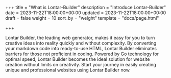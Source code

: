 +++
title = "What is Lontar-Builder"
description = "Introduce Lontar-Builder"
date = 2023-11-22T18:00:00+00:00
updated = 2023-11-22T18:00:00+00:00
draft = false
weight = 10
sort_by = "weight"
template = "docs/page.html"

+++

Lontar Builder, the leading web generator, makes it easy for you to turn creative ideas into reality quickly and without complexity. By converting your markdown code into ready-to-use HTML, Lontar Builder eliminates barriers for those not proficient in coding. Powered by Go technology for optimal speed, Lontar Builder becomes the ideal solution for website creation without limits on creativity. Start your journey in easily creating unique and professional websites using Lontar Builder now.
